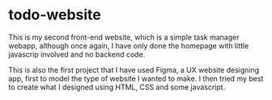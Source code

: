 # todo-website

This is my second front-end website, which is a simple task manager webapp,
although once again, I have only done the homepage with little javascrip involved and no backend code.

This is also the first project that I have used Figma, a UX website designing app, first to model the type of website I wanted to make.
I then tried my best to create what I designed using HTML, CSS and some javascript. 

